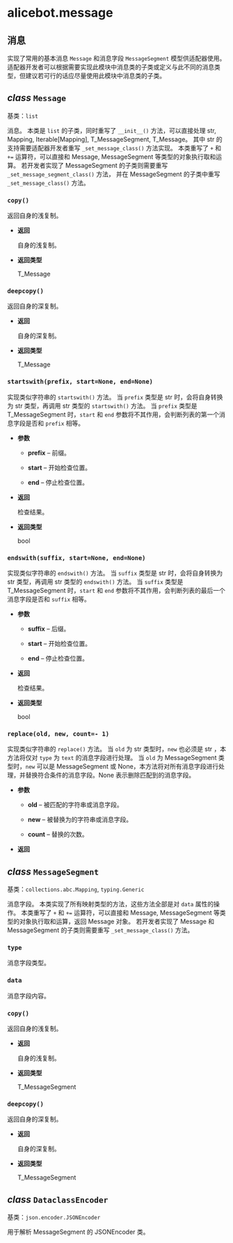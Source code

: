 # alicebot.message

## 消息

实现了常用的基本消息 `Message` 和消息字段 `MessageSegment` 模型供适配器使用。
适配器开发者可以根据需要实现此模块中消息类的子类或定义与此不同的消息类型，但建议若可行的话应尽量使用此模块中消息类的子类。


## _class_ `Message`

基类：`list`

消息。
本类是 `list` 的子类，同时重写了 `__init__()` 方法，可以直接处理 str, Mapping, Iterable[Mapping], T_MessageSegment, T_Message。
其中 str 的支持需要适配器开发者重写 `_set_message_class()` 方法实现。
本类重写了 `+` 和 `+=` 运算符，可以直接和 Message, MessageSegment 等类型的对象执行取和运算。
若开发者实现了 MessageSegment 的子类则需要重写 `_set_message_segment_class()` 方法，
并在 MessageSegment 的子类中重写 `_set_message_class()` 方法。


### `copy()`

返回自身的浅复制。


* **返回**

    自身的浅复制。



* **返回类型**

    T_Message



### `deepcopy()`

返回自身的深复制。


* **返回**

    自身的深复制。



* **返回类型**

    T_Message



### `startswith(prefix, start=None, end=None)`

实现类似字符串的 `startswith()` 方法。
当 `prefix` 类型是 str 时，会将自身转换为 str 类型，再调用 str 类型的 `startswith()` 方法。
当 `prefix` 类型是 T_MessageSegment 时，`start` 和 `end` 参数将不其作用，会判断列表的第一个消息字段是否和 `prefix` 相等。


* **参数**

    
    * **prefix** – 前缀。


    * **start** – 开始检查位置。


    * **end** – 停止检查位置。



* **返回**

    检查结果。



* **返回类型**

    bool



### `endswith(suffix, start=None, end=None)`

实现类似字符串的 `endswith()` 方法。
当 `suffix` 类型是 str 时，会将自身转换为 str 类型，再调用 str 类型的 `endswith()` 方法。
当 `suffix` 类型是 T_MessageSegment 时，`start` 和 `end` 参数将不其作用，会判断列表的最后一个消息字段是否和 `suffix` 相等。


* **参数**

    
    * **suffix** – 后缀。


    * **start** – 开始检查位置。


    * **end** – 停止检查位置。



* **返回**

    检查结果。



* **返回类型**

    bool



### `replace(old, new, count=- 1)`

实现类似字符串的 `replace()` 方法。
当 `old` 为 str 类型时，`new` 也必须是 str ，本方法将仅对 `type` 为 `text` 的消息字段进行处理。
当 `old` 为 MessageSegment 类型时，`new` 可以是 MessageSegment 或 None，本方法将对所有消息字段进行处理，并替换符合条件的消息字段。None 表示删除匹配到的消息字段。


* **参数**

    
    * **old** – 被匹配的字符串或消息字段。


    * **new** – 被替换为的字符串或消息字段。


    * **count** – 替换的次数。



* **返回**

    


## _class_ `MessageSegment`

基类：`collections.abc.Mapping`, `typing.Generic`

消息字段。
本类实现了所有映射类型的方法，这些方法全部是对 `data` 属性的操作。
本类重写了 `+` 和 `+=` 运算符，可以直接和 Message, MessageSegment 等类型的对象执行取和运算，返回 Message 对象。
若开发者实现了 Message 和 MessageSegment 的子类则需要重写 `_set_message_class()` 方法。


### `type`

消息字段类型。


### `data`

消息字段内容。


### `copy()`

返回自身的浅复制。


* **返回**

    自身的浅复制。



* **返回类型**

    T_MessageSegment



### `deepcopy()`

返回自身的深复制。


* **返回**

    自身的深复制。



* **返回类型**

    T_MessageSegment



## _class_ `DataclassEncoder`

基类：`json.encoder.JSONEncoder`

用于解析 MessageSegment 的 JSONEncoder 类。
